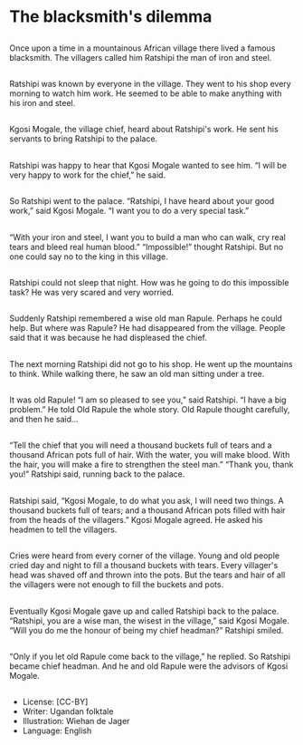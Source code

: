 # The blacksmith's dilemma

##
Once upon a time in a mountainous
African village there lived a famous
blacksmith.
The villagers called him Ratshipi the man of iron and steel.

##
Ratshipi was known by everyone in
the village.
They went to his shop every
morning to watch him work.
He seemed to be able to make
anything with his iron and steel.

##
Kgosi Mogale, the village chief,
heard about Ratshipi's work.
He sent his servants to bring
Ratshipi to the palace.

##
Ratshipi was happy to hear that
Kgosi Mogale wanted to see him.
“I will be very happy to work for the
chief,” he said.

##
So Ratshipi went to the palace.
“Ratshipi, I have heard about your
good work,” said Kgosi Mogale.
“I want you to do a very special
task.”

##
“With your iron and steel, I want
you to build a man who can walk,
cry real tears and bleed real human
blood.”
“Impossible!” thought Ratshipi. But
no one could say no to the king in
this village.

##
Ratshipi could not sleep that night.
How was he going to do this
impossible task?
He was very scared and very
worried.

##
Suddenly Ratshipi remembered a
wise old man Rapule. Perhaps he
could help.
But where was Rapule? He had
disappeared from the village.
People said that it was because he
had displeased the chief.

##
The next morning Ratshipi did not
go to his shop.
He went up the mountains to think.
While walking there, he saw an old
man sitting under a tree.

##
It was old Rapule!
“I am so pleased to see you,” said
Ratshipi.
“I have a big problem.”
He told Old Rapule the whole story.
Old Rapule thought carefully, and
then he said…

##
“Tell the chief that you will need a
thousand buckets full of tears and a
thousand African pots full of hair.
With the water, you will make
blood. With the hair, you will make
a fire to strengthen the steel man.”
“Thank you, thank you!” Ratshipi
said, running back to the palace.

##
Ratshipi said, “Kgosi Mogale, to do
what you ask, I will need two things.
A thousand buckets full of tears;
and a thousand African pots filled
with hair from the heads of the
villagers.”
Kgosi Mogale agreed. He asked his
headmen to tell the villagers.

##
Cries were heard from every corner
of the village. Young and old people
cried day and night to fill a
thousand buckets with tears.
Every villager's head was shaved
off and thrown into the pots.
But the tears and hair of all the
villagers were not enough to fill the
buckets and pots.

##
Eventually Kgosi Mogale gave up
and called Ratshipi back to the
palace.
“Ratshipi, you are a wise man, the
wisest in the village,” said Kgosi
Mogale. “Will you do me the honour
of being my chief headman?”
Ratshipi smiled.

##
“Only if you let old Rapule come
back to the village,” he replied.
So Ratshipi became chief headman.
And he and old Rapule were the
advisors of Kgosi Mogale.

##
* License: [CC-BY]
* Writer: Ugandan folktale
* Illustration: Wiehan de Jager
* Language: English
